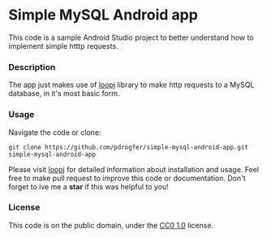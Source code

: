 # Simple MySQL Android app
This code is a sample Android Studio project to better understand how to implement simple htttp requests.

### Description
The app just makes use of [loopj](http://loopj.com/android-async-http/) library to make http requests to a 
MySQL database, in it's most basic form.

### Usage
Navigate the code or clone:
```
git clone https://github.com/pdrogfer/simple-mysql-android-app.git simple-mysql-android-app
```
Please visit [loopj](http://loopj.com/android-async-http/) for detailed information about installation and usage. Feel free to make pull request to improve this code or documentation. Don't forget to ive me a **star** if this was helpful to you!

### License
This code is on the public domain, under the [CC0 1.0](https://creativecommons.org/publicdomain/zero/1.0/) license.
